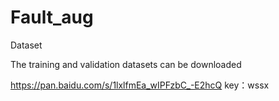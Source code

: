 # Fault_aug

Dataset

The training and validation datasets can be downloaded 

https://pan.baidu.com/s/1lxlfmEa_wIPFzbC_-E2hcQ 
key：wssx
